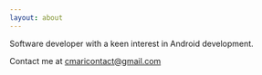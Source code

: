 ```yaml
---
layout: about
---
```


Software developer with a keen interest in Android development.

Contact me at <a href="mailto:cmaricontact@gmail.com?Subject=Hello%20again" target="_top">cmaricontact@gmail.com</a>